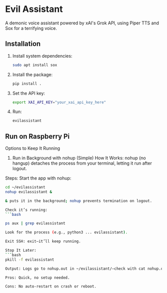 # Evil Assistant

A demonic voice assistant powered by xAI's Grok API, using Piper TTS and Sox for a terrifying voice.

## Installation

1. Install system dependencies:
   ```bash
   sudo apt install sox
2. Install the package:
   ```bash
   pip install .

3. Set the API key:
   ```bash
   export XAI_API_KEY="your_xai_api_key_here"

4. Run:
   ```bash
   evilassistant


## Run on Raspberry Pi

Options to Keep It Running
1. Run in Background with nohup (Simple)
How It Works: nohup (no hangup) detaches the process from your terminal, letting it run after logout.

Steps:
Start the app with nohup:
   ```bash
cd ~/evilassistant
nohup evilassistant &

& puts it in the background; nohup prevents termination on logout.

Check it’s running:
   ```bash

ps aux | grep evilassistant

Look for the process (e.g., python3 ... evilassistant).

Exit SSH: exit—it’ll keep running.

Stop It Later:
   ```bash
pkill -f evilassistant

Output: Logs go to nohup.out in ~/evilassistant/—check with cat nohup.out.

Pros: Quick, no setup needed.

Cons: No auto-restart on crash or reboot.

